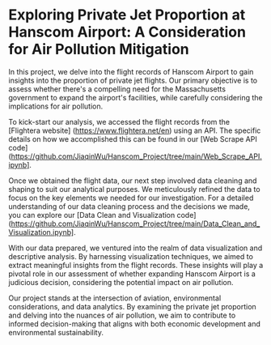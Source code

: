 # Exploring Private Jet Proportion at Hanscom Airport: A Consideration for Air Pollution Mitigation
In this project, we delve into the flight records of Hanscom Airport to gain insights into the proportion of private jet flights. Our primary objective is to assess whether there's a compelling need for the Massachusetts government to expand the airport's facilities, while carefully considering the implications for air pollution.

To kick-start our analysis, we accessed the flight records from the [Flightera website] (https://www.flightera.net/en) using an API. The specific details on how we accomplished this can be found in our [Web Scrape API code](https://github.com/JiaqinWu/Hanscom_Project/tree/main/Web_Scrape_API.ipynb].

Once we obtained the flight data, our next step involved data cleaning and shaping to suit our analytical purposes. We meticulously refined the data to focus on the key elements we needed for our investigation. For a detailed understanding of our data cleaning process and the decisions we made, you can explore our [Data Clean and Visualization code](https://github.com/JiaqinWu/Hanscom_Project/tree/main/Data_Clean_and_Visualization.ipynb].

With our data prepared, we ventured into the realm of data visualization and descriptive analysis. By harnessing visualization techniques, we aimed to extract meaningful insights from the flight records. These insights will play a pivotal role in our assessment of whether expanding Hanscom Airport is a judicious decision, considering the potential impact on air pollution.

Our project stands at the intersection of aviation, environmental considerations, and data analytics. By examining the private jet proportion and delving into the nuances of air pollution, we aim to contribute to informed decision-making that aligns with both economic development and environmental sustainability.